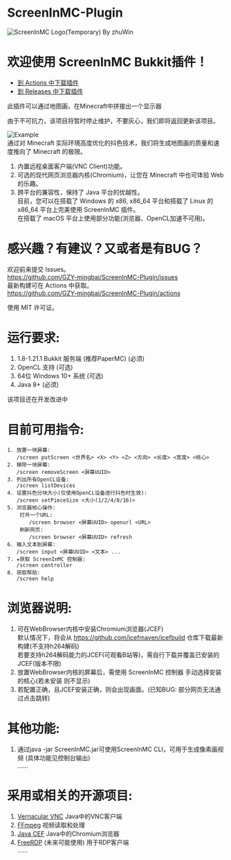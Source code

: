 # ScreenInMC-Plugin
![ScreenInMC Logo(Temporary) By zhuWin](https://gh-proxy.com/https://github.com/GZY-mingbai/ScreenInMC-Plugin/blob/master/logo.png?raw=true)
# 欢迎使用 ScreenInMC Bukkit插件！
* [到 Actions 中下载插件](https://github.com/GZY-mingbai/ScreenInMC-Plugin/actions/workflows/build-all.yml)
* [到 Releases 中下载插件](https://github.com/GZY-mingbai/ScreenInMC-Plugin/releases)

此插件可以通过地图画，在Minecraft中拼接出一个显示器

由于不可抗力，该项目将暂时停止维护，不要灰心，我们即将返回更新该项目。

![Example](https://gh-proxy.com/https://github.com/GZY-mingbai/ScreenInMC-Plugin/blob/master/example.png?raw=true)  
通过对 Minecraft 实际环境高度优化的抖色技术，我们将生成地图画的质量和速度推向了 Minecraft 的极限。
1. 内置远程桌面客户端(VNC Client)功能。
2. 可选的现代网页浏览器内核(Chromium)，让您在 Minecraft 中也可体验 Web 的乐趣。
3. 跨平台的兼容性，保持了 Java 平台的优越性。  
目前，您可以在搭载了 Windows 的 x86, x86_64 平台和搭载了 Linux 的 x86_64 平台上完美使用 ScreenInMC 插件。  
在搭载了 macOS 平台上使用部分功能(浏览器、OpenCL加速不可用)。  

# 感兴趣？有建议？又或者是有BUG？
欢迎前来提交 Issues。  
https://github.com/GZY-mingbai/ScreenInMC-Plugin/issues  
最新构建可在 Actions 中获取。  
https://github.com/GZY-mingbai/ScreenInMC-Plugin/actions  

使用 MIT 许可证。

# 运行要求: 
1. 1.8-1.21.1 Bukkit 服务端 (推荐PaperMC) (必须)
2. OpenCL 支持 (可选)
3. 64位 Windows 10+ 系统 (可选)
4. Java 8+ (必须)

该项目还在开发改进中

# 目前可用指令:
```
1. 放置一块屏幕:  
   /screen putScreen <世界名> <X> <Y> <Z> <方向> <长度> <宽度> <核心>
2. 移除一块屏幕:  
   /screen removeScreen <屏幕UUID>
3. 列出所有OpenCL设备:  
   /screen listDevices
4. 设置抖色分块大小(仅使用OpenCL设备进行抖色时生效):  
   /screen setPieceSize <大小(1/2/4/8/16)>
5. 浏览器核心操作:  
    打开一个URL:  
       /screen browser <屏幕UUID> openurl <URL>  
    刷新网页:  
       /screen browser <屏幕UUID> refresh  
6. 输入文本到屏幕:  
   /screen input <屏幕UUID> <文本> ...
7. ★获取 ScreenInMC 控制器:  
   /screen controller
8. 获取帮助:  
   /screen help
```

# 浏览器说明:
1. 可在WebBrowser内核中安装Chromium浏览器(JCEF)  
默认情况下，将会从 https://github.com/jcefmaven/jcefbuild 仓库下载最新构建(不支持h264解码)  
若要支持h264解码能力的JCEF(可观看B站等)，需自行下载并覆盖已安装的JCEF(版本不限)
2. 放置WebBrowser内核的屏幕后，需使用 ScreenInMC 控制器 手动选择安装的核心(若未安装 则不显示)
3. 若配置正确，且JCEF安装正确，则会出现画面。(已知BUG: 部分网页无法通过点击跳转)
# 其他功能:
1. 通过java -jar ScreenInMC.jar可使用ScreenInMC CLI，可用于生成像素画视频 (具体功能见控制台输出)  
……
# 采用或相关的开源项目:
1. [Vernacular VNC](https://github.com/shinyhut/vernacular-vnc) Java中的VNC客户端
2. [FFmpeg](https://github.com/ffmpeg/ffmpeg) 视频读取和处理
3. [Java CEF](https://github.com/chromiumembedded/java-cef) Java中的Chromium浏览器
4. [FreeRDP](https://github.com/FreeRDP/FreeRDP) (未来可能使用) 用于RDP客户端   
......
